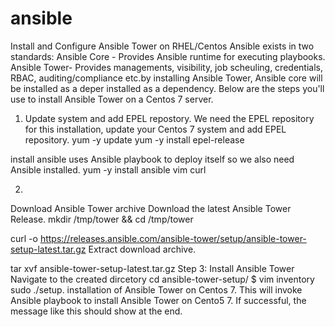 # ansible
Install and Configure Ansible Tower on RHEL/Centos
Ansible exists in two standards:
Ansible Core - Provides Ansible runtime for executing playbooks.
Ansible Tower- Provides managements, visibility, job scheuling, credentials, RBAC, auditing/compliance etc.by installing Ansible Tower, Ansible core will be installed as a deper
installed as a dependency. Below are the steps you'll use to install Ansible Tower on a Centos 7 server.
1.  Update system and add EPEL repostory.
We need the EPEL repository for this installation, update your Centos 7 system and add EPEL repository.
yum -y update
yum -y install epel-release

 install ansible uses Ansible playbook to deploy itself so we also need Ansible installed.
yum -y install ansible vim curl

2.
Download Ansible Tower archive
Download the latest Ansible Tower Release.
mkdir /tmp/tower && cd /tmp/tower

curl -o https://releases.ansible.com/ansible-tower/setup/ansible-tower-setup-latest.tar.gz
Extract download archive.

tar xvf ansible-tower-setup-latest.tar.gz
Step 3: Install Ansible Tower
Navigate to the created dircetory
cd ansible-tower-setup/
$ vim inventory
sudo ./setup. installation of Ansible Tower on Centos 7.
This will invoke Ansible playbook to install Ansible Tower on Cento5 7. If successful, the message like this should show at the end.
